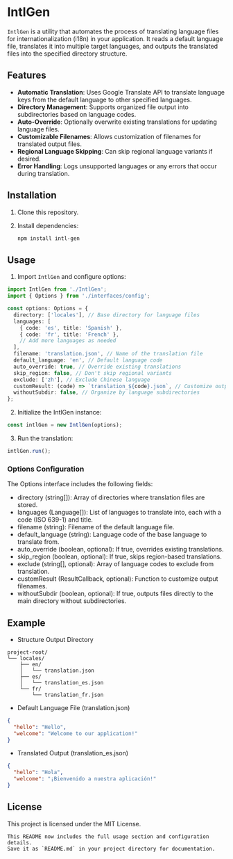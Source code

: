 # IntlGen

`IntlGen` is a utility that automates the process of translating language files for internationalization (i18n) in your application. It reads a default language file, translates it into multiple target languages, and outputs the translated files into the specified directory structure.

## Features

- **Automatic Translation**: Uses Google Translate API to translate language keys from the default language to other specified languages.
- **Directory Management**: Supports organized file output into subdirectories based on language codes.
- **Auto-Override**: Optionally overwrite existing translations for updating language files.
- **Customizable Filenames**: Allows customization of filenames for translated output files.
- **Regional Language Skipping**: Can skip regional language variants if desired.
- **Error Handling**: Logs unsupported languages or any errors that occur during translation.

## Installation

1. Clone this repository.
2. Install dependencies:

   ```bash
   npm install intl-gen
   ```

## Usage

1. Import `IntlGen` and configure options:
```ts
import IntlGen from './IntlGen';
import { Options } from './interfaces/config';

const options: Options = {
  directory: ['locales'], // Base directory for language files
  languages: [
    { code: 'es', title: 'Spanish' },
    { code: 'fr', title: 'French' },
    // Add more languages as needed
  ],
  filename: 'translation.json', // Name of the translation file
  default_language: 'en', // Default language code
  auto_override: true, // Override existing translations
  skip_region: false, // Don't skip regional variants
  exclude: ['zh'], // Exclude Chinese language
  customResult: (code) => `translation_${code}.json`, // Customize output filename
  withoutSubdir: false, // Organize by language subdirectories
};
```

2. Initialize the IntlGen instance:
```ts
const intlGen = new IntlGen(options);
```

3. Run the translation:
```ts
intlGen.run();
```

### Options Configuration

The Options interface includes the following fields:

- directory (string[]): Array of directories where translation files are stored.
- languages (Language[]): List of languages to translate into, each with a code (ISO 639-1) and title.
- filename (string): Filename of the default language file.
- default_language (string): Language code of the base language to translate from.
- auto_override (boolean, optional): If true, overrides existing translations.
- skip_region (boolean, optional): If true, skips region-based translations.
- exclude (string[], optional): Array of language codes to exclude from translation.
- customResult (ResultCallback, optional): Function to customize output filenames.
- withoutSubdir (boolean, optional): If true, outputs files directly to the main directory without subdirectories.

## Example

- Structure Output Directory
```plaintext
project-root/
└── locales/
    ├── en/
    │   └── translation.json
    ├── es/
    │   └── translation_es.json
    └── fr/
        └── translation_fr.json
```

- Default Language File (translation.json)

```json
{
  "hello": "Hello",
  "welcome": "Welcome to our application!"
}
```

- Translated Output (translation_es.json)

```json
{
  "hello": "Hola",
  "welcome": "¡Bienvenido a nuestra aplicación!"
}
```

## License

This project is licensed under the MIT License.
```plaintext
This README now includes the full usage section and configuration details. 
Save it as `README.md` in your project directory for documentation.
```
